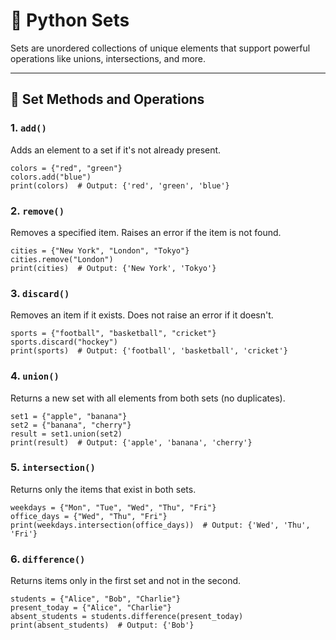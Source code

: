 # 📘 Python Sets 
Sets are unordered collections of unique elements that support powerful operations like unions, intersections, and more.

---

## 🔧 Set Methods and Operations

### 1. `add()`

Adds an element to a set if it's not already present.

```
colors = {"red", "green"}
colors.add("blue")
print(colors)  # Output: {'red', 'green', 'blue'}
```

### 2. `remove()`
Removes a specified item. Raises an error if the item is not found.

```
cities = {"New York", "London", "Tokyo"}
cities.remove("London")
print(cities)  # Output: {'New York', 'Tokyo'}
```
### 3. `discard()`
Removes an item if it exists. Does not raise an error if it doesn't.

```
sports = {"football", "basketball", "cricket"}
sports.discard("hockey")
print(sports)  # Output: {'football', 'basketball', 'cricket'}
```
### 4.  `union()`
Returns a new set with all elements from both sets (no duplicates).

```
set1 = {"apple", "banana"}
set2 = {"banana", "cherry"}
result = set1.union(set2)
print(result)  # Output: {'apple', 'banana', 'cherry'}
```
### 5. `intersection()`
Returns only the items that exist in both sets.

```
weekdays = {"Mon", "Tue", "Wed", "Thu", "Fri"}
office_days = {"Wed", "Thu", "Fri"}
print(weekdays.intersection(office_days))  # Output: {'Wed', 'Thu', 'Fri'}
```
### 6. `difference()`
Returns items only in the first set and not in the second.

```
students = {"Alice", "Bob", "Charlie"}
present_today = {"Alice", "Charlie"}
absent_students = students.difference(present_today)
print(absent_students)  # Output: {'Bob'}
```
